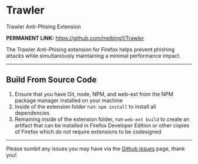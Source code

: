 # Trawler
Trawler Anti-Phising Extension

**PERMANENT LINK:** https://github.com/melbing1/Trawler

The Trawler Anti-Phising extension for Firefox helps prevent phishing attacks while simultaniously maintaining a minimal performance impact.

---
## Build From Source Code

1. Ensure that you have Git, node, NPM, and web-ext from the NPM package manager installed on your machine
2. Inside of the extension folder run: `npm install` to install all dependencies
3. Remaining inside of the extension folder, run `web-ext build` to create an artifact that can be installed in Firefox Developer Edition or other copies of Firefox which do not require extensions to be codesigned

---

Please sumbit any issues you may have via the [Github issues](https://github.com/melbing1/Trawler/issues) page, thank you!
